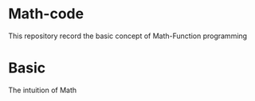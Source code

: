 # Math-code
This repository record the basic concept of Math-Function programming
# Basic
The intuition of Math
